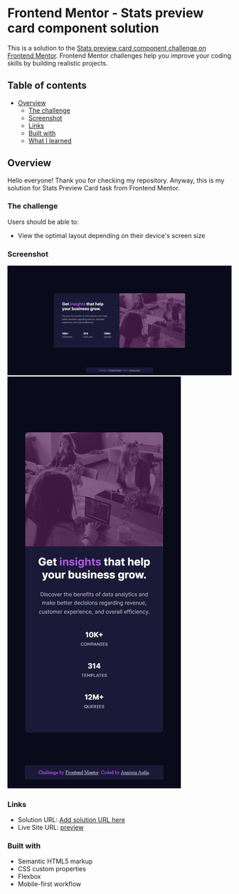 # Frontend Mentor - Stats preview card component solution

This is a solution to the [Stats preview card component challenge on Frontend Mentor](https://www.frontendmentor.io/challenges/stats-preview-card-component-8JqbgoU62). Frontend Mentor challenges help you improve your coding skills by building realistic projects. 

## Table of contents

- [Overview](#overview)
  - [The challenge](#the-challenge)
  - [Screenshot](#screenshot)
  - [Links](#links)
  - [Built with](#built-with)
  - [What I learned](#what-i-learned)

## Overview

Hello everyone! Thank you for checking my repository. Anyway, this is my solution for Stats Preview Card task from Frontend Mentor.

### The challenge

Users should be able to:

- View the optimal layout depending on their device's screen size

### Screenshot

![Desktop view](./screenshots/desktop-view.jpeg)
![Mobile view](./screenshots/mobile-view.jpeg)

### Links

- Solution URL: [Add solution URL here](https://your-solution-url.com)
- Live Site URL: [preview](https://stats-preview-card-powreze.netlify.app/)

### Built with

- Semantic HTML5 markup
- CSS custom properties
- Flexbox
- Mobile-first workflow
